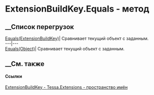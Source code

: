 # ExtensionBuildKey.Equals - метод
##  __Список перегрузок
[Equals(ExtensionBuildKey)](M_Tessa_Extensions_ExtensionBuildKey_Equals_1.htm)|
Сравнивает текущий объект с заданным.  
---|---  
[Equals(Object)](M_Tessa_Extensions_ExtensionBuildKey_Equals.htm)| Сравнивает
текущий объект с заданным.  
##  __См. также
#### Ссылки
[ExtensionBuildKey - ](T_Tessa_Extensions_ExtensionBuildKey.htm)
[Tessa.Extensions - пространство имён](N_Tessa_Extensions.htm)
